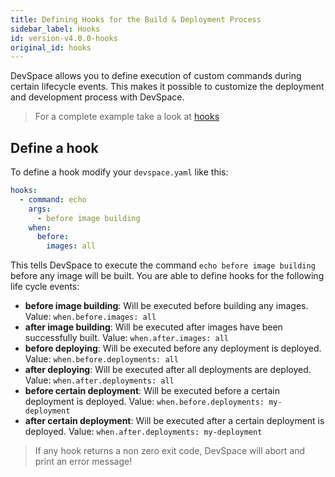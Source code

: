 ```yaml
---
title: Defining Hooks for the Build & Deployment Process
sidebar_label: Hooks
id: version-v4.0.0-hooks
original_id: hooks
---
```


DevSpace allows you to define execution of custom commands during certain lifecycle events. This makes it possible to customize the deployment and development process with DevSpace.

> For a complete example take a look at [hooks](https://github.com/devspace-cloud/devspace/tree/master/examples/hooks)

## Define a hook

To define a hook modify your `devspace.yaml` like this:

```yaml
hooks:
  - command: echo
    args:
      - before image building
    when:
      before:
        images: all
```

This tells DevSpace to execute the command `echo before image building` before any image will be built. You are able to define hooks for the following life cycle events:
- **before image building**: Will be executed before building any images. Value: `when.before.images: all`
- **after image building**: Will be executed after images have been successfully built. Value: `when.after.images: all`
- **before deploying**: Will be executed before any deployment is deployed. Value: `when.before.deployments: all`
- **after deploying**: Will be executed after all deployments are deployed. Value: `when.after.deployments: all`
- **before certain deployment**: Will be executed before a certain deployment is deployed.  Value: `when.before.deployments: my-deployment`
- **after certain deployment**: Will be executed after a certain deployment is deployed.  Value: `when.after.deployments: my-deployment`

> If any hook returns a non zero exit code, DevSpace will abort and print an error message!
